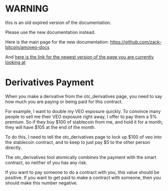 WARNING
========

this is an old expired version of the documentation.

Please use the new documentation instead. 

Here is the main page for the new documentation: https://github.com/zack-bitcoin/amoveo-docs 

And [here is the link for the newest version of the page you are currently looking at](https://github.com/zack-bitcoin/amoveo-docs/blob/master//light_node/glossary/derivatives_payment.md)

Derivatives Payment
===========

When you make a derivative from the otc_derivatives page, you need to say how much you are paying or being paid for this contract.

For example, I want to double my VEO exposure quickly.
To convince many people to sell me their VEO exposure right away, I offer to pay them a 5% premium.
So if they buy $100 of stablecoin from me, and hold it for a month, they will have $105 at the end of the month.

To do this, I need to tell the otc_derivatives page to lock up $100 of veo into the stablecoin contract, and to keep to just pay $5 to the other person directly.

The otc_derivatives tool atomically combines the payment with the smart contract, so neither of you has any risk.

If you want to pay someone to do a contract with you, this value should be positive. If you want to get paid to make a contract with someone, then you should make this number negative.
